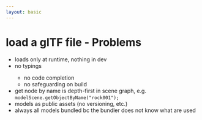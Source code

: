 ```yaml
---
layout: basic
---
```


# load a glTF file - Problems

<v-clicks>

- <mdi-code class="mr-2"/> loads only at runtime, nothing in dev
- <ant-design-frown-filled class="text-red-400" /> no typings
  - no code completion
  - no safeguarding on build
- <ant-design-frown-filled class="text-red-400" /> get node by name is depth-first in scene graph, e.g. `modelScene.getObjectByName("rock001");`
- <ant-design-frown-filled class="text-red-400" /> models as public assets (no versioning, etc.)
- <ant-design-frown-filled class="text-red-400" /> always all models bundled bc the bundler does not know what are used

</v-clicks>
